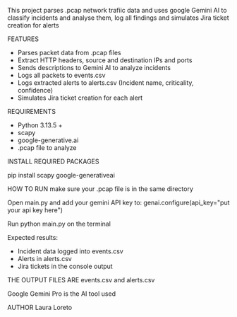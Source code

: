This project parses .pcap network trafiic data and uses google Gemini AI to classify incidents and analyse them, log all findings and simulates Jira ticket creation for alerts

FEATURES 
- Parses packet data from .pcap files 
- Extract HTTP headers, source and destination IPs and ports
- Sends descriptions to Gemini AI to analyze incidents 
- Logs all packets to events.csv
- Logs extracted alerts to alerts.csv (Incident name, criticality, confidence)
- Simulates Jira ticket creation for each alert


REQUIREMENTS
- Python 3.13.5 +
- scapy
- google-generative.ai
- .pcap file to analyze 

INSTALL REQUIRED PACKAGES 

pip install  scapy google-generativeai 

HOW TO RUN 
make sure your .pcap file is in the same directory 

Open main.py and add your gemini API key to:
genai.configure(api_key="put your api key here")

Run python main.py on the terminal 

Expected results:
- Incident data logged into events.csv
- Alerts in alerts.csv 
- Jira tickets in the console output

THE OUTPUT FILES ARE events.csv and alerts.csv

Google Gemini Pro is the AI tool used 

AUTHOR
Laura Loreto 
